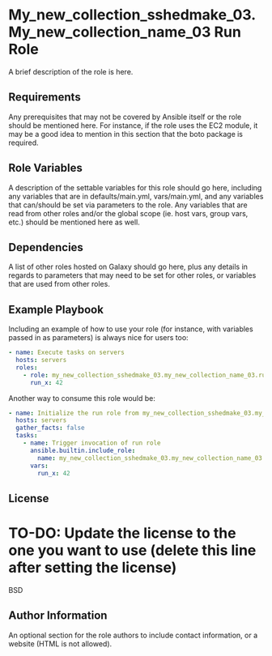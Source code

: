 My_new_collection_sshedmake_03.My_new_collection_name_03 Run Role
========================

A brief description of the role is here.

Requirements
------------

Any prerequisites that may not be covered by Ansible itself or the role should be mentioned here. For instance, if the role uses the EC2 module, it may be a good idea to mention in this section that the boto package is required.

Role Variables
--------------

A description of the settable variables for this role should go here, including any variables that are in defaults/main.yml, vars/main.yml, and any variables that can/should be set via parameters to the role. Any variables that are read from other roles and/or the global scope (ie. host vars, group vars, etc.) should be mentioned here as well.

Dependencies
------------

A list of other roles hosted on Galaxy should go here, plus any details in regards to parameters that may need to be set for other roles, or variables that are used from other roles.

Example Playbook
----------------

Including an example of how to use your role (for instance, with variables passed in as parameters) is always nice for users too:

```yaml
- name: Execute tasks on servers
  hosts: servers
  roles:
    - role: my_new_collection_sshedmake_03.my_new_collection_name_03.run
      run_x: 42
```

Another way to consume this role would be:

```yaml
- name: Initialize the run role from my_new_collection_sshedmake_03.my_new_collection_name_03
  hosts: servers
  gather_facts: false
  tasks:
    - name: Trigger invocation of run role
      ansible.builtin.include_role:
        name: my_new_collection_sshedmake_03.my_new_collection_name_03.run
      vars:
        run_x: 42
```

License
-------

# TO-DO: Update the license to the one you want to use (delete this line after setting the license)
BSD

Author Information
------------------

An optional section for the role authors to include contact information, or a website (HTML is not allowed).
